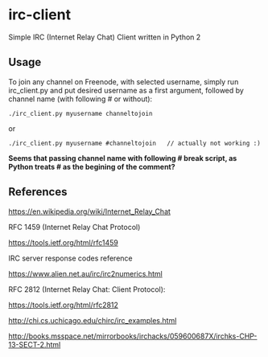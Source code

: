 # irc-client

Simple IRC (Internet Relay Chat) Client written in Python 2

## Usage

To join any channel on Freenode, with selected username, simply run irc_client.py and put desired username as a first argument, followed by channel name (with following # or without):

```
./irc_client.py myusername channeltojoin
```

or

```
./irc_client.py myusername #channeltojoin   // actually not working :)
```

__Seems that passing channel name with following # break script, as Python treats # as the begining of the comment?__


## References

https://en.wikipedia.org/wiki/Internet_Relay_Chat

RFC 1459 (Internet Relay Chat Protocol)

https://tools.ietf.org/html/rfc1459

IRC server response codes reference

https://www.alien.net.au/irc/irc2numerics.html

RFC 2812 (Internet Relay Chat: Client Protocol):

https://tools.ietf.org/html/rfc2812


http://chi.cs.uchicago.edu/chirc/irc_examples.html

http://books.msspace.net/mirrorbooks/irchacks/059600687X/irchks-CHP-13-SECT-2.html



